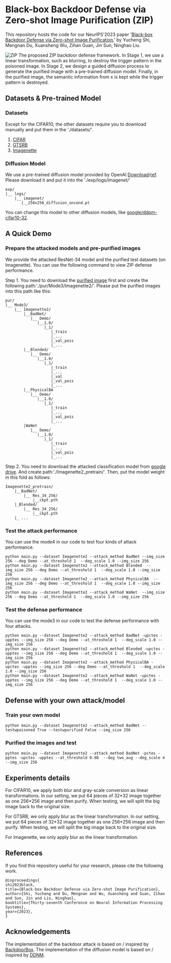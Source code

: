 # Black-box Backdoor Defense via Zero-shot Image Purification (ZIP)
This repository hosts the code for our NeurIPS'2023 paper '[Black-box Backdoor Defense via Zero-shot Image Purification.](https://arxiv.org/abs/2303.12175)' by Yucheng Shi, Mengnan Du, Xuansheng Wu, Zihan Guan, Jin Sun, Ninghao Liu.

![ZIP](https://github.com/sycny/sycny.github.io/blob/main/images/ZIP.png)
The proposed ZIP backdoor defense framework. In Stage 1, we use a linear transformation, such as blurring, to destroy the trigger pattern in the poisoned image. In Stage 2, we design a guided diffusion process to generate the purified image with a pre-trained diffusion model. Finally, in the purified image, the semantic information from x is kept while the trigger pattern is destroyed.

## Datasets & Pre-trained Model
### Datasets

Except for the CIFAR10, the other datasets require you to download manually and put them in the './datasets/'.

1. [CIFAR](https://www.cs.toronto.edu/~kriz/cifar.html)
2. [GTSRB](https://benchmark.ini.rub.de/)
3. [Imagenette](https://s3.amazonaws.com/fast-ai-imageclas/imagenette2.tgz) 

### Diffusion Model
We use a pre-trained diffusion model provided by OpenAI [Download](https://openaipublic.blob.core.windows.net/diffusion/jul-2021/256x256_diffusion_uncond.pt)/[ref](https://github.com/openai/guided-diffusion). Please download it and put it into the './exp/logs/imagenet/'
```
exp/
|__ logs/
    |__ imagenet/
       |__256x256_diffusion_uncond.pt
```
You can change this model to other diffusion models, like [google/ddpm-cifar10-32](https://huggingface.co/google/ddpm-cifar10-32).
## A Quick Demo
### Prepare the attacked models and pre-purified images
We provide the attacked ResNet-34 model and the purified test datasets (on Imagenette). You can use the following command to view ZIP defense performance.

Step 1. You need to download the [purified image]() first and create the following path:'./pur/Mode3/Imagenette2/'. Please put the purified images into this path like this:
```
pur/
|__ Mode3/
    |__ Imagenette2/
        |__BadNet/
           |__ Demo/
              |__1.0/
                 |_1/
                    |_train
                    |_...
                    |_val_pois
                    |_...
        |__Blended/
           |__ Demo/
              |__1.0/
                 |_1/
                    |_train
                    |_...
                    |_val
                    |_val_pois
                    |_...
        |__PhysicalBA
           |__ Demo/
              |__1.0/
                 |_1/
                    |_train
                    |_...
                    |_val_pois
                    |_...
        |WaNet
           |__ Demo/
              |__1.0/
                 |_1/
                    |_train
                    |_...
                    |_val_pois
                    |_...        
```
Step 2. You need to download the attacked classification model from [google drive](). And create path:'./Imagenette2_pretrain/'. Then, put the model weight in this fold as follows:
```
Imagenette2_pretrain/
    |__BadNet/
        |__ Res_34_256/
            |__ckpt.pth
    |_Blended/
        |__ Res_34_256/
            |__ckpt.pth
    |_ ...
```

### Test the attack performance

You can use the mode4 in our code to test four kinds of attack performance.
```
python main.py --dataset Imagenette2 --attack_method BadNet --img_size 256 --deg Demo --at_threshold 1  --deg_scale 1.0 --img_size 256
python main.py --dataset Imagenette2 --attack_method Blended  --img_size 256 --deg Demo --at_threshold 1  --deg_scale 1.0 --img_size 256
python main.py --dataset Imagenette2 --attack_method PhysicalBA  --img_size 256 --deg Demo --at_threshold 1  --deg_scale 1.0 --img_size 256
python main.py --dataset Imagenette2 --attack_method WaNet  --img_size 256 --deg Demo --at_threshold 1  --deg_scale 1.0 --img_size 256
```

### Test the defense performance

You can use the mode3 in our code to test the defense performance with four attacks.
```
python main.py --dataset Imagenette2 --attack_method BadNet -upctes -upptes --img_size 256 --deg Demo --at_threshold 1  --deg_scale 1.0 --img_size 256
python main.py --dataset Imagenette2 --attack_method Blended -upctes -upptes --img_size 256 --deg Demo --at_threshold 1  --deg_scale 1.0 --img_size 256
python main.py --dataset Imagenette2 --attack_method PhysicalBA -upctes -upptes --img_size 256 --deg Demo --at_threshold 1  --deg_scale 1.0 --img_size 256
python main.py --dataset Imagenette2 --attack_method WaNet -upctes -upptes --img_size 256 --deg Demo --at_threshold 1  --deg_scale 1.0 --img_size 256
```
## Defense with your own attack/model
### Train your own model
```
python main.py --dataset Imagenette2 --attack_method BadNet --testwpoisoned True --testwpurified False --img_size 256
```
### Purified the images and test
```
python main.py --dataset Imagenette2 --attack_method BadNet -pctes -pptes -upctes -upptes --at_threshold 0.98  --deg two_aug --deg_scale 4 --img_size 256
```

## Experiments details

For CIFAR10, we apply both blur and gray-scale conversion as linear transformations. In our setting, we put 64 pieces of 32\*32 image together as one 256\*256 image and then purify. When testing, we will split the big image back to the original size. 

For GTSRB, we only apply blur as the linear transformation. In our setting, we put 64 pieces of 32\*32 image together as one 256\*256 image and then purify. When testing, we will split the big image back to the original size. 

For Imagenette, we only apply blur as the linear transformation. 

## References
If you find this repository useful for your research, please cite the following work.

```
@inproceedings{
shi2023black,
title={Black-box Backdoor Defense via Zero-shot Image Purification},
author={Shi, Yucheng and Du, Mengnan and Wu, Xuansheng and Guan, Zihan and Sun, Jin and Liu, Ninghao},
booktitle={Thirty-seventh Conference on Neural Information Processing Systems},
year={2023},
}
```

## Acknowledgements
The implementation  of the backdoor attack is based on / inspired by [BackdoorBox](https://github.com/THUYimingLi/BackdoorBox).
The implementation of the diffusion model is based on / inspired by [DDNM](https://github.com/wyhuai/DDNM).




